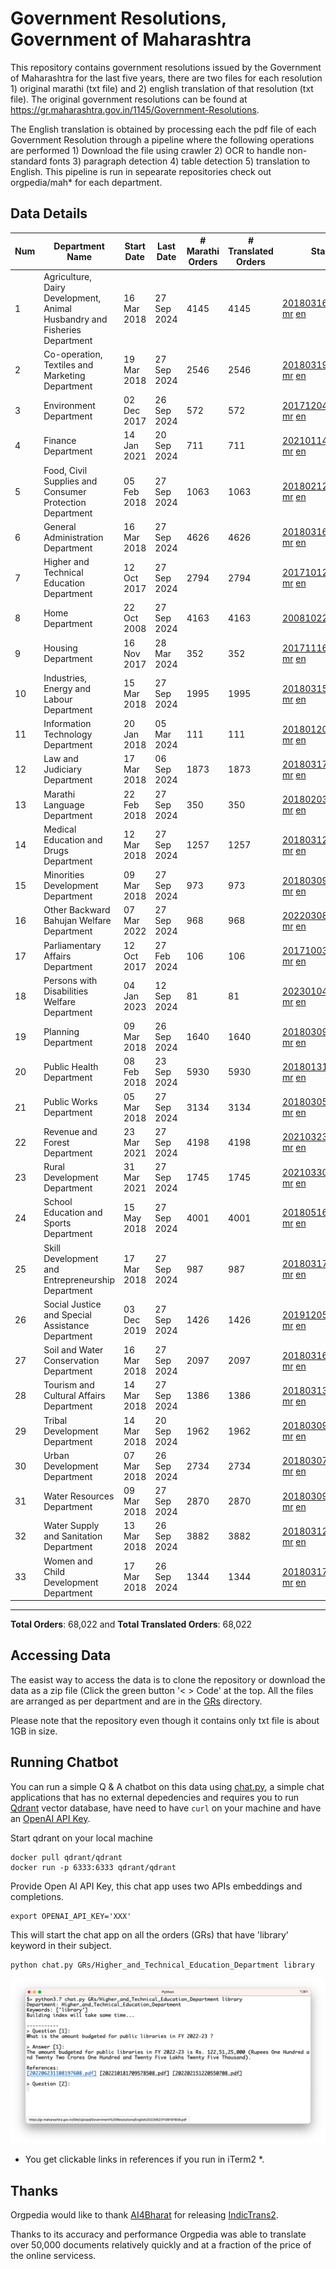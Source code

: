 # Government Resolutions, Government of Maharashtra

This repository contains government resolutions issued by the Government of Maharashtra for the last five years, there are two files for each resolution 1) original marathi (txt file) and 2) english translation of that resolution (txt file). The original government resolutions can be found at https://gr.maharashtra.gov.in/1145/Government-Resolutions.

The English translation is obtained by processing each the pdf file of each Government Resolution through a pipeline where the following operations are performed 1) Download the file using crawler 2) OCR to handle non-standard fonts 3) paragraph detection 4) table  detection 5) translation to English. This pipeline is run in sepearate repositories check out orgpedia/mah* for each department.


## Data Details

| Num | Department Name | Start Date | Last Date | # Marathi Orders | # Translated Orders | Starting Order | Last Order |
| --- | --------------- | ---------- | --------- | ---------------- | ------------------- | -------------- | ---------- |
| 1 | Agriculture, Dairy Development, Animal Husbandry and Fisheries Department | 16 Mar 2018 | 27 Sep 2024 | 4145 | 4145 | [201803161624182101.pdf](https://gr.maharashtra.gov.in/Site/Upload/Government%20Resolutions/English/201803161624182101.pdf) [mr](GRs/Agriculture,_Dairy_Development,_Animal_Husbandry_and_Fisheries_Department/201803161624182101.pdf.mr.txt) [en](GRs/Agriculture,_Dairy_Development,_Animal_Husbandry_and_Fisheries_Department/201803161624182101.pdf.en.txt) | [202409271701206701.pdf](https://gr.maharashtra.gov.in/Site/Upload/Government%20Resolutions/English/202409271701206701.pdf) [mr](GRs/Agriculture,_Dairy_Development,_Animal_Husbandry_and_Fisheries_Department/202409271701206701.pdf.mr.txt) [en](GRs/Agriculture,_Dairy_Development,_Animal_Husbandry_and_Fisheries_Department/202409271701206701.pdf.en.txt) |
| 2 | Co-operation, Textiles and Marketing Department | 19 Mar 2018 | 27 Sep 2024 | 2546 | 2546 | [201803191257576702.pdf](https://gr.maharashtra.gov.in/Site/Upload/Government%20Resolutions/English/201803191257576702.pdf) [mr](GRs/Co-operation,_Textiles_and_Marketing_Department/201803191257576702.pdf.mr.txt) [en](GRs/Co-operation,_Textiles_and_Marketing_Department/201803191257576702.pdf.en.txt) | [202409271831285302.pdf](https://gr.maharashtra.gov.in/Site/Upload/Government%20Resolutions/English/202409271831285302....pdf) [mr](GRs/Co-operation,_Textiles_and_Marketing_Department/202409271831285302.pdf.mr.txt) [en](GRs/Co-operation,_Textiles_and_Marketing_Department/202409271831285302.pdf.en.txt) |
| 3 | Environment Department | 02 Dec 2017 | 26 Sep 2024 | 572 | 572 | [201712041147216904.pdf](https://gr.maharashtra.gov.in/Site/Upload/Government%20Resolutions/English/201712041147216904.pdf) [mr](GRs/Environment_Department/201712041147216904.pdf.mr.txt) [en](GRs/Environment_Department/201712041147216904.pdf.en.txt) | [202409261446552704.pdf](https://gr.maharashtra.gov.in/Site/Upload/Government%20Resolutions/English/202409261446552704.pdf) [mr](GRs/Environment_Department/202409261446552704.pdf.mr.txt) [en](GRs/Environment_Department/202409261446552704.pdf.en.txt) |
| 4 | Finance Department | 14 Jan 2021 | 20 Sep 2024 | 711 | 711 | [202101141237329905.pdf](https://gr.maharashtra.gov.in/Site/Upload/Government%20Resolutions/English/202101141237329905.pdf) [mr](GRs/Finance_Department/202101141237329905.pdf.mr.txt) [en](GRs/Finance_Department/202101141237329905.pdf.en.txt) | [202409201814444405.pdf](https://gr.maharashtra.gov.in/Site/Upload/Government%20Resolutions/English/202409201814444405.pdf) [mr](GRs/Finance_Department/202409201814444405.pdf.mr.txt) [en](GRs/Finance_Department/202409201814444405.pdf.en.txt) |
| 5 | Food, Civil Supplies and Consumer Protection Department | 05 Feb 2018 | 27 Sep 2024 | 1063 | 1063 | [201802121244545806.pdf](https://gr.maharashtra.gov.in/Site/Upload/Government%20Resolutions/English/201802121244545806.pdf) [mr](GRs/Food,_Civil_Supplies_and_Consumer_Protection_Department/201802121244545806.pdf.mr.txt) [en](GRs/Food,_Civil_Supplies_and_Consumer_Protection_Department/201802121244545806.pdf.en.txt) | [202409271653568506.pdf](https://gr.maharashtra.gov.in/Site/Upload/Government%20Resolutions/English/202409271653568506.pdf) [mr](GRs/Food,_Civil_Supplies_and_Consumer_Protection_Department/202409271653568506.pdf.mr.txt) [en](GRs/Food,_Civil_Supplies_and_Consumer_Protection_Department/202409271653568506.pdf.en.txt) |
| 6 | General Administration Department | 16 Mar 2018 | 27 Sep 2024 | 4626 | 4626 | [201803161224022707.pdf](https://gr.maharashtra.gov.in/Site/Upload/Government%20Resolutions/English/201803161224022707.pdf) [mr](GRs/General_Administration_Department/201803161224022707.pdf.mr.txt) [en](GRs/General_Administration_Department/201803161224022707.pdf.en.txt) | [202409271546141907.pdf](https://gr.maharashtra.gov.in/Site/Upload/Government%20Resolutions/English/202409271546141907.pdf) [mr](GRs/General_Administration_Department/202409271546141907.pdf.mr.txt) [en](GRs/General_Administration_Department/202409271546141907.pdf.en.txt) |
| 7 | Higher and Technical Education Department | 12 Oct 2017 | 27 Sep 2024 | 2794 | 2794 | [201710121514029708.pdf](https://gr.maharashtra.gov.in/Site/Upload/Government%20Resolutions/English/201710121514029708.pdf) [mr](GRs/Higher_and_Technical_Education_Department/201710121514029708.pdf.mr.txt) [en](GRs/Higher_and_Technical_Education_Department/201710121514029708.pdf.en.txt) | [202409271658297308.pdf](https://gr.maharashtra.gov.in/Site/Upload/Government%20Resolutions/English/202409271658297308.pdf) [mr](GRs/Higher_and_Technical_Education_Department/202409271658297308.pdf.mr.txt) [en](GRs/Higher_and_Technical_Education_Department/202409271658297308.pdf.en.txt) |
| 8 | Home Department | 22 Oct 2008 | 27 Sep 2024 | 4163 | 4163 | [20081022.pdf](https://gr.maharashtra.gov.in/Site/Upload/Government%20Resolutions/English/20081022.pdf) [mr](GRs/Home_Department/20081022.pdf.mr.txt) [en](GRs/Home_Department/20081022.pdf.en.txt) | [202409271234554829.pdf](https://gr.maharashtra.gov.in/Site/Upload/Government%20Resolutions/English/202409271234554829.pdf) [mr](GRs/Home_Department/202409271234554829.pdf.mr.txt) [en](GRs/Home_Department/202409271234554829.pdf.en.txt) |
| 9 | Housing Department | 16 Nov 2017 | 28 Mar 2024 | 352 | 352 | [201711161447076609.pdf](https://gr.maharashtra.gov.in/Site/Upload/Government%20Resolutions/English/201711161447076609.pdf) [mr](GRs/Housing_Department/201711161447076609.pdf.mr.txt) [en](GRs/Housing_Department/201711161447076609.pdf.en.txt) | [202403281255554909.pdf](https://gr.maharashtra.gov.in/Site/Upload/Government%20Resolutions/English/202403281255554909.pdf) [mr](GRs/Housing_Department/202403281255554909.pdf.mr.txt) [en](GRs/Housing_Department/202403281255554909.pdf.en.txt) |
| 10 | Industries, Energy and Labour Department | 15 Mar 2018 | 27 Sep 2024 | 1995 | 1995 | [201803151204055010.pdf](https://gr.maharashtra.gov.in/Site/Upload/Government%20Resolutions/English/201803151204055010.pdf) [mr](GRs/Industries,_Energy_and_Labour_Department/201803151204055010.pdf.mr.txt) [en](GRs/Industries,_Energy_and_Labour_Department/201803151204055010.pdf.en.txt) | [202409271135522110.pdf](https://gr.maharashtra.gov.in/Site/Upload/Government%20Resolutions/English/202409271135522110.pdf) [mr](GRs/Industries,_Energy_and_Labour_Department/202409271135522110.pdf.mr.txt) [en](GRs/Industries,_Energy_and_Labour_Department/202409271135522110.pdf.en.txt) |
| 11 | Information Technology Department | 20 Jan 2018 | 05 Mar 2024 | 111 | 111 | [201801201843024511.pdf](https://gr.maharashtra.gov.in/Site/Upload/Government%20Resolutions/English/201801201843024511.pdf) [mr](GRs/Information_Technology_Department/201801201843024511.pdf.mr.txt) [en](GRs/Information_Technology_Department/201801201843024511.pdf.en.txt) | [202403051249430211.pdf](https://gr.maharashtra.gov.in/Site/Upload/Government%20Resolutions/English/202403051249430211.pdf) [mr](GRs/Information_Technology_Department/202403051249430211.pdf.mr.txt) [en](GRs/Information_Technology_Department/202403051249430211.pdf.en.txt) |
| 12 | Law and Judiciary Department | 17 Mar 2018 | 06 Sep 2024 | 1873 | 1873 | [201803171129290212.pdf](https://gr.maharashtra.gov.in/Site/Upload/Government%20Resolutions/English/201803171129290212.pdf) [mr](GRs/Law_and_Judiciary_Department/201803171129290212.pdf.mr.txt) [en](GRs/Law_and_Judiciary_Department/201803171129290212.pdf.en.txt) | [202409061555562912.pdf](https://gr.maharashtra.gov.in/Site/Upload/Government%20Resolutions/English/202409061555562912.pdf) [mr](GRs/Law_and_Judiciary_Department/202409061555562912.pdf.mr.txt) [en](GRs/Law_and_Judiciary_Department/202409061555562912.pdf.en.txt) |
| 13 | Marathi Language Department | 22 Feb 2018 | 27 Sep 2024 | 350 | 350 | [201802031549154233.pdf](https://gr.maharashtra.gov.in/Site/Upload/Government%20Resolutions/English/201802031549154233.pdf) [mr](GRs/Marathi_Language_Department/201802031549154233.pdf.mr.txt) [en](GRs/Marathi_Language_Department/201802031549154233.pdf.en.txt) | [202409271817411933.pdf](https://gr.maharashtra.gov.in/Site/Upload/Government%20Resolutions/English/202409271817411933.pdf) [mr](GRs/Marathi_Language_Department/202409271817411933.pdf.mr.txt) [en](GRs/Marathi_Language_Department/202409271817411933.pdf.en.txt) |
| 14 | Medical Education and Drugs Department | 12 Mar 2018 | 27 Sep 2024 | 1257 | 1257 | [201803121137094813.pdf](https://gr.maharashtra.gov.in/Site/Upload/Government%20Resolutions/English/201803121137094813.pdf) [mr](GRs/Medical_Education_and_Drugs_Department/201803121137094813.pdf.mr.txt) [en](GRs/Medical_Education_and_Drugs_Department/201803121137094813.pdf.en.txt) | [202409271425472013.pdf](https://gr.maharashtra.gov.in/Site/Upload/Government%20Resolutions/English/202409271425472013.pdf) [mr](GRs/Medical_Education_and_Drugs_Department/202409271425472013.pdf.mr.txt) [en](GRs/Medical_Education_and_Drugs_Department/202409271425472013.pdf.en.txt) |
| 15 | Minorities Development Department | 09 Mar 2018 | 27 Sep 2024 | 973 | 973 | [201803091218355314.pdf](https://gr.maharashtra.gov.in/Site/Upload/Government%20Resolutions/English/201803091218355314.pdf) [mr](GRs/Minorities_Development_Department/201803091218355314.pdf.mr.txt) [en](GRs/Minorities_Development_Department/201803091218355314.pdf.en.txt) | [202409271437583214.pdf](https://gr.maharashtra.gov.in/Site/Upload/Government%20Resolutions/English/202409271437583214...pdf) [mr](GRs/Minorities_Development_Department/202409271437583214.pdf.mr.txt) [en](GRs/Minorities_Development_Department/202409271437583214.pdf.en.txt) |
| 16 | Other Backward Bahujan Welfare Department | 07 Mar 2022 | 27 Sep 2024 | 968 | 968 | [202203081752439334.pdf](https://gr.maharashtra.gov.in/Site/Upload/Government%20Resolutions/English/202203081752439334.pdf) [mr](GRs/Other_Backward_Bahujan_Welfare_Department/202203081752439334.pdf.mr.txt) [en](GRs/Other_Backward_Bahujan_Welfare_Department/202203081752439334.pdf.en.txt) | [202409271316162034.pdf](https://gr.maharashtra.gov.in/Site/Upload/Government%20Resolutions/English/202409271316162034.pdf) [mr](GRs/Other_Backward_Bahujan_Welfare_Department/202409271316162034.pdf.mr.txt) [en](GRs/Other_Backward_Bahujan_Welfare_Department/202409271316162034.pdf.en.txt) |
| 17 | Parliamentary Affairs Department | 12 Oct 2017 | 27 Feb 2024 | 106 | 106 | [201710031642378615.pdf](https://gr.maharashtra.gov.in/Site/Upload/Government%20Resolutions/English/201710031642378615.pdf) [mr](GRs/Parliamentary_Affairs_Department/201710031642378615.pdf.mr.txt) [en](GRs/Parliamentary_Affairs_Department/201710031642378615.pdf.en.txt) | [202402271500283915.pdf](https://gr.maharashtra.gov.in/Site/Upload/Government%20Resolutions/English/202402271500283915.pdf) [mr](GRs/Parliamentary_Affairs_Department/202402271500283915.pdf.mr.txt) [en](GRs/Parliamentary_Affairs_Department/202402271500283915.pdf.en.txt) |
| 18 | Persons with Disabilities Welfare Department | 04 Jan 2023 | 12 Sep 2024 | 81 | 81 | [202301041906309635.pdf](https://gr.maharashtra.gov.in/Site/Upload/Government%20Resolutions/English/202301041906309635.pdf) [mr](GRs/Persons_with_Disabilities_Welfare_Department/202301041906309635.pdf.mr.txt) [en](GRs/Persons_with_Disabilities_Welfare_Department/202301041906309635.pdf.en.txt) | [202409131433290735.pdf](https://gr.maharashtra.gov.in/Site/Upload/Government%20Resolutions/English/202409131433290735.pdf) [mr](GRs/Persons_with_Disabilities_Welfare_Department/202409131433290735.pdf.mr.txt) [en](GRs/Persons_with_Disabilities_Welfare_Department/202409131433290735.pdf.en.txt) |
| 19 | Planning Department | 09 Mar 2018 | 26 Sep 2024 | 1640 | 1640 | [201803091441032716.pdf](https://gr.maharashtra.gov.in/Site/Upload/Government%20Resolutions/English/201803091441032716.pdf) [mr](GRs/Planning_Department/201803091441032716.pdf.mr.txt) [en](GRs/Planning_Department/201803091441032716.pdf.en.txt) | [202409271602022816.pdf](https://gr.maharashtra.gov.in/Site/Upload/Government%20Resolutions/English/202409271602022816.pdf) [mr](GRs/Planning_Department/202409271602022816.pdf.mr.txt) [en](GRs/Planning_Department/202409271602022816.pdf.en.txt) |
| 20 | Public Health Department | 08 Feb 2018 | 23 Sep 2024 | 5930 | 5930 | [201801311722275417.pdf](https://gr.maharashtra.gov.in/Site/Upload/Government%20Resolutions/English/201801311722275417.pdf) [mr](GRs/Public_Health_Department/201801311722275417.pdf.mr.txt) [en](GRs/Public_Health_Department/201801311722275417.pdf.en.txt) | [202409091423545517.pdf](https://gr.maharashtra.gov.in/Site/Upload/Government%20Resolutions/English/202409091423545517.pdf) [mr](GRs/Public_Health_Department/202409091423545517.pdf.mr.txt) [en](GRs/Public_Health_Department/202409091423545517.pdf.en.txt) |
| 21 | Public Works Department | 05 Mar 2018 | 27 Sep 2024 | 3134 | 3134 | [201803051515468118.pdf](https://gr.maharashtra.gov.in/Site/Upload/Government%20Resolutions/English/201803051515468118.pdf) [mr](GRs/Public_Works_Department/201803051515468118.pdf.mr.txt) [en](GRs/Public_Works_Department/201803051515468118.pdf.en.txt) | [202409271732457218.pdf](https://gr.maharashtra.gov.in/Site/Upload/Government%20Resolutions/English/202409271732457218.pdf) [mr](GRs/Public_Works_Department/202409271732457218.pdf.mr.txt) [en](GRs/Public_Works_Department/202409271732457218.pdf.en.txt) |
| 22 | Revenue and Forest Department | 23 Mar 2021 | 27 Sep 2024 | 4198 | 4198 | [202103231328393119.pdf](https://gr.maharashtra.gov.in/Site/Upload/Government%20Resolutions/English/202103231328393119.pdf) [mr](GRs/Revenue_and_Forest_Department/202103231328393119.pdf.mr.txt) [en](GRs/Revenue_and_Forest_Department/202103231328393119.pdf.en.txt) | [202409271848508319.pdf](https://gr.maharashtra.gov.in/Site/Upload/Government%20Resolutions/English/202409271848508319.pdf) [mr](GRs/Revenue_and_Forest_Department/202409271848508319.pdf.mr.txt) [en](GRs/Revenue_and_Forest_Department/202409271848508319.pdf.en.txt) |
| 23 | Rural Development Department | 31 Mar 2021 | 27 Sep 2024 | 1745 | 1745 | [202103301021181120.pdf](https://gr.maharashtra.gov.in/Site/Upload/Government%20Resolutions/English/202103301021181120.pdf) [mr](GRs/Rural_Development_Department/202103301021181120.pdf.mr.txt) [en](GRs/Rural_Development_Department/202103301021181120.pdf.en.txt) | [202409261704362920.pdf](https://gr.maharashtra.gov.in/Site/Upload/Government%20Resolutions/English/202409261704362920.pdf) [mr](GRs/Rural_Development_Department/202409261704362920.pdf.mr.txt) [en](GRs/Rural_Development_Department/202409261704362920.pdf.en.txt) |
| 24 | School Education and Sports Department | 15 May 2018 | 27 Sep 2024 | 4001 | 4001 | [201805161114241221.pdf](https://gr.maharashtra.gov.in/Site/Upload/Government%20Resolutions/English/201805161114241221.pdf) [mr](GRs/School_Education_and_Sports_Department/201805161114241221.pdf.mr.txt) [en](GRs/School_Education_and_Sports_Department/201805161114241221.pdf.en.txt) | [202409271519564121.pdf](https://gr.maharashtra.gov.in/Site/Upload/Government%20Resolutions/English/202409271519564121.pdf) [mr](GRs/School_Education_and_Sports_Department/202409271519564121.pdf.mr.txt) [en](GRs/School_Education_and_Sports_Department/202409271519564121.pdf.en.txt) |
| 25 | Skill Development and Entrepreneurship Department | 17 Mar 2018 | 27 Sep 2024 | 987 | 987 | [201803171322099003.pdf](https://gr.maharashtra.gov.in/Site/Upload/Government%20Resolutions/English/201803171322099003.pdf) [mr](GRs/Skill_Development_and_Entrepreneurship_Department/201803171322099003.pdf.mr.txt) [en](GRs/Skill_Development_and_Entrepreneurship_Department/201803171322099003.pdf.en.txt) | [202409271655306103.pdf](https://gr.maharashtra.gov.in/Site/Upload/Government%20Resolutions/English/202409271655306103.pdf) [mr](GRs/Skill_Development_and_Entrepreneurship_Department/202409271655306103.pdf.mr.txt) [en](GRs/Skill_Development_and_Entrepreneurship_Department/202409271655306103.pdf.en.txt) |
| 26 | Social Justice and Special Assistance Department | 03 Dec 2019 | 27 Sep 2024 | 1426 | 1426 | [201912051107011622.pdf](https://gr.maharashtra.gov.in/Site/Upload/Government%20Resolutions/English/201912051107011622.pdf) [mr](GRs/Social_Justice_and_Special_Assistance_Department/201912051107011622.pdf.mr.txt) [en](GRs/Social_Justice_and_Special_Assistance_Department/201912051107011622.pdf.en.txt) | [202409271440342022.pdf](https://gr.maharashtra.gov.in/Site/Upload/Government%20Resolutions/English/202409271440342022.pdf) [mr](GRs/Social_Justice_and_Special_Assistance_Department/202409271440342022.pdf.mr.txt) [en](GRs/Social_Justice_and_Special_Assistance_Department/202409271440342022.pdf.en.txt) |
| 27 | Soil and Water Conservation Department | 16 Mar 2018 | 27 Sep 2024 | 2097 | 2097 | [201803161247582426.pdf](https://gr.maharashtra.gov.in/Site/Upload/Government%20Resolutions/English/201803161247582426.pdf) [mr](GRs/Soil_and_Water_Conservation_Department/201803161247582426.pdf.mr.txt) [en](GRs/Soil_and_Water_Conservation_Department/201803161247582426.pdf.en.txt) | [202409271806035926.pdf](https://gr.maharashtra.gov.in/Site/Upload/Government%20Resolutions/English/202409271806035926.pdf) [mr](GRs/Soil_and_Water_Conservation_Department/202409271806035926.pdf.mr.txt) [en](GRs/Soil_and_Water_Conservation_Department/202409271806035926.pdf.en.txt) |
| 28 | Tourism and Cultural Affairs Department | 14 Mar 2018 | 27 Sep 2024 | 1386 | 1386 | [201803131542054523.pdf](https://gr.maharashtra.gov.in/Site/Upload/Government%20Resolutions/English/201803131542054523.pdf) [mr](GRs/Tourism_and_Cultural_Affairs_Department/201803131542054523.pdf.mr.txt) [en](GRs/Tourism_and_Cultural_Affairs_Department/201803131542054523.pdf.en.txt) | [202409271757093023.pdf](https://gr.maharashtra.gov.in/Site/Upload/Government%20Resolutions/English/202409271757093023.pdf) [mr](GRs/Tourism_and_Cultural_Affairs_Department/202409271757093023.pdf.mr.txt) [en](GRs/Tourism_and_Cultural_Affairs_Department/202409271757093023.pdf.en.txt) |
| 29 | Tribal Development Department | 14 Mar 2018 | 20 Sep 2024 | 1962 | 1962 | [201803091105184924.pdf](https://gr.maharashtra.gov.in/Site/Upload/Government%20Resolutions/English/201803091105184924.pdf) [mr](GRs/Tribal_Development_Department/201803091105184924.pdf.mr.txt) [en](GRs/Tribal_Development_Department/201803091105184924.pdf.en.txt) | [202409091058507324.pdf](https://gr.maharashtra.gov.in/Site/Upload/Government%20Resolutions/English/202409091058507324.pdf) [mr](GRs/Tribal_Development_Department/202409091058507324.pdf.mr.txt) [en](GRs/Tribal_Development_Department/202409091058507324.pdf.en.txt) |
| 30 | Urban Development Department | 07 Mar 2018 | 26 Sep 2024 | 2734 | 2734 | [201803071203178325.pdf](https://gr.maharashtra.gov.in/Site/Upload/Government%20Resolutions/English/201803071203178325.pdf) [mr](GRs/Urban_Development_Department/201803071203178325.pdf.mr.txt) [en](GRs/Urban_Development_Department/201803071203178325.pdf.en.txt) | [202409261701472825.pdf](https://gr.maharashtra.gov.in/Site/Upload/Government%20Resolutions/English/202409261701472825.pdf) [mr](GRs/Urban_Development_Department/202409261701472825.pdf.mr.txt) [en](GRs/Urban_Development_Department/202409261701472825.pdf.en.txt) |
| 31 | Water Resources Department | 09 Mar 2018 | 27 Sep 2024 | 2870 | 2870 | [201803091034435527.pdf](https://gr.maharashtra.gov.in/Site/Upload/Government%20Resolutions/English/201803091034435527.pdf) [mr](GRs/Water_Resources_Department/201803091034435527.pdf.mr.txt) [en](GRs/Water_Resources_Department/201803091034435527.pdf.en.txt) | [202409271624212127.pdf](https://gr.maharashtra.gov.in/Site/Upload/Government%20Resolutions/English/202409271624212127.pdf) [mr](GRs/Water_Resources_Department/202409271624212127.pdf.mr.txt) [en](GRs/Water_Resources_Department/202409271624212127.pdf.en.txt) |
| 32 | Water Supply and Sanitation Department | 13 Mar 2018 | 26 Sep 2024 | 3882 | 3882 | [201803121414108428.pdf](https://gr.maharashtra.gov.in/Site/Upload/Government%20Resolutions/English/201803121414108428.pdf) [mr](GRs/Water_Supply_and_Sanitation_Department/201803121414108428.pdf.mr.txt) [en](GRs/Water_Supply_and_Sanitation_Department/201803121414108428.pdf.en.txt) | [202409261244021728.pdf](https://gr.maharashtra.gov.in/Site/Upload/Government%20Resolutions/English/202409261244021728.pdf) [mr](GRs/Water_Supply_and_Sanitation_Department/202409261244021728.pdf.mr.txt) [en](GRs/Water_Supply_and_Sanitation_Department/202409261244021728.pdf.en.txt) |
| 33 | Women and Child Development Department | 17 Mar 2018 | 26 Sep 2024 | 1344 | 1344 | [201803171539444330.pdf](https://gr.maharashtra.gov.in/Site/Upload/Government%20Resolutions/English/201803171539444330.pdf) [mr](GRs/Women_and_Child_Development_Department/201803171539444330.pdf.mr.txt) [en](GRs/Women_and_Child_Development_Department/201803171539444330.pdf.en.txt) | [202409261450170930.pdf](https://gr.maharashtra.gov.in/Site/Upload/Government%20Resolutions/English/202409261450170930.pdf) [mr](GRs/Women_and_Child_Development_Department/202409261450170930.pdf.mr.txt) [en](GRs/Women_and_Child_Development_Department/202409261450170930.pdf.en.txt) |
----------------------------------------------------------------------------------------------------

**Total Orders**: 68,022 and **Total Translated Orders**: 68,022
## Accessing Data

The easist way to access the data is to clone the repository or download the data as a zip file (Click the green button '< > Code' at the top. All the files are arranged as per department and are in the [GRs](GRs) directory.

Please note that the repository even though it contains only txt file is about 1GB in size.

## Running Chatbot

You can run a simple Q & A chatbot on this data using [chat.py](chat.py), a simple chat applications that has no external depedencies and requires you to run [Qdrant](https://qdrant.tech/) vector database, have need to have `curl` on your machine and have an [OpenAI API Key](https://help.openai.com/en/articles/4936850-where-do-i-find-my-secret-api-key).

Start qdrant on your local machine
```shell
docker pull qdrant/qdrant
docker run -p 6333:6333 qdrant/qdrant
```

Provide Open AI API Key, this chat app uses two APIs embeddings and completions.
```shell
export OPENAI_API_KEY='XXX'
```

This will start the chat app on all the orders (GRs) that have 'library' keyword in their subject.

```shell
python chat.py GRs/Higher_and_Technical_Education_Department library
```

![screenshot of running chat.py](screenshot.png)

* You get clickable links in references if you run in iTerm2 *.

## Thanks

Orgpedia would like to thank [AI4Bharat](https://ai4bharat.iitm.ac.in/) for releasing [IndicTrans2](https://github.com/AI4Bharat/IndicTrans2).

Thanks to its accuracy and performance Orgpedia was able to translate over 50,000 documents relatively quickly and at a fraction of the price of the online servicess.











